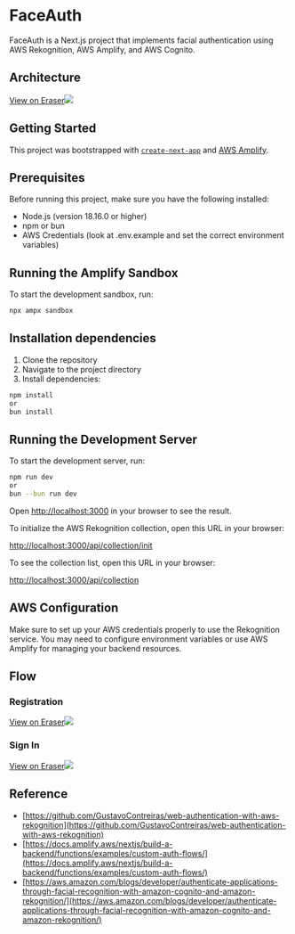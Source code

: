 # FaceAuth

FaceAuth is a Next.js project that implements facial authentication using AWS Rekognition, AWS Amplify, and AWS Cognito.

## Architecture
[View on Eraser![](https://app.eraser.io/workspace/KHBy1oN8T9cXmf6BTsLG/preview?elements=UcoF4-c0sosAaikzeJV5SQ&type=embed)](https://app.eraser.io/workspace/KHBy1oN8T9cXmf6BTsLG?elements=UcoF4-c0sosAaikzeJV5SQ)

## Getting Started

This project was bootstrapped with [`create-next-app`](https://nextjs.org/docs/app/api-reference/cli/create-next-app) and [AWS Amplify](https://docs.amplify.aws/nextjs/start/account-setup/).

## Prerequisites

Before running this project, make sure you have the following installed:

- Node.js (version 18.16.0 or higher)
- npm or bun
- AWS Credentials (look at .env.example and set the correct environment variables)

## Running the Amplify Sandbox

To start the development sandbox, run:
```bash
npx ampx sandbox
```

## Installation dependencies

1. Clone the repository
2. Navigate to the project directory
3. Install dependencies:
```bash
npm install
or
bun install
```
## Running the Development Server

To start the development server, run:
```bash
npm run dev
or
bun --bun run dev
```


Open [http://localhost:3000](http://localhost:3000) in your browser to see the result.

To initialize the AWS Rekognition collection, open this URL in your browser:

[http://localhost:3000/api/collection/init](http://localhost:3000/api/collection/init)

To see the collection list, open this URL in your browser:

[http://localhost:3000/api/collection](http://localhost:3000/api/collection)


## AWS Configuration

Make sure to set up your AWS credentials properly to use the Rekognition service. You may need to configure environment variables or use AWS Amplify for managing your backend resources.

## Flow
### Registration
[View on Eraser![](https://app.eraser.io/workspace/KHBy1oN8T9cXmf6BTsLG/preview?elements=aPFIZSpNz9hAeHAfa41y4w&type=embed)](https://app.eraser.io/workspace/KHBy1oN8T9cXmf6BTsLG?elements=aPFIZSpNz9hAeHAfa41y4w)

### Sign In
[View on Eraser![](https://app.eraser.io/workspace/KHBy1oN8T9cXmf6BTsLG/preview?elements=W7uKMwipD_iQXlQGT6X86Q&type=embed)](https://app.eraser.io/workspace/KHBy1oN8T9cXmf6BTsLG?elements=W7uKMwipD_iQXlQGT6X86Q)

## Reference
- [https://github.com/GustavoContreiras/web-authentication-with-aws-rekognition](https://github.com/GustavoContreiras/web-authentication-with-aws-rekognition)
- [https://docs.amplify.aws/nextjs/build-a-backend/functions/examples/custom-auth-flows/](https://docs.amplify.aws/nextjs/build-a-backend/functions/examples/custom-auth-flows/)
- [https://aws.amazon.com/blogs/developer/authenticate-applications-through-facial-recognition-with-amazon-cognito-and-amazon-rekognition/](https://aws.amazon.com/blogs/developer/authenticate-applications-through-facial-recognition-with-amazon-cognito-and-amazon-rekognition/)
